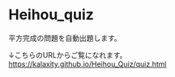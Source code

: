 # Heihou_quiz
平方完成の問題を自動出題します。

↓こちらのURLからご覧になれます。  
https://kalaxity.github.io/Heihou_Quiz/quiz.html
